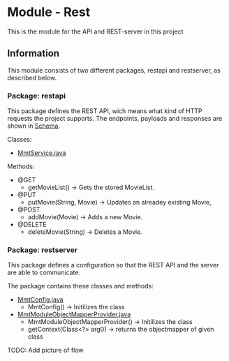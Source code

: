 # Module - Rest
This is the module for the API and REST-server in this project

## Information
This module consists of two different packages, restapi and restserver, as described below.

### Package: restapi
This package defines the REST API, wich means what kind of HTTP requests the project supports. The endpoints, payloads and responses are shown in [Schema](API-Schema.md).

Classes:
- [MmtService.java](src/main/java/mmt/restapi/MmtService.java)

Methods:
- @GET
  - getMovieList() -> Gets the stored MovieList.
- @PUT
  - putMovie(String, Movie) -> Updates an alreadey existing Movie,
- @POST
  - addMovie(Movie) -> Adds a new Movie.
- @DELETE
  - deleteMovie(String) -> Deletes a Movie.

### Package: restserver
This package defines a configuration so that the REST API and the server are able to communicate.

The package contains these classes and methods:
- [MmtConfig.java](src/main/java/mmt/restserver/MmtConfig.java)
  - MmtConfig() -> Initilizes the class
- [MmtModuleObjectMapperProvider.java](src/main/java/mmt/restserver/MmtModuleObjectMapperProvider.java)
  - MmtModuleObjectMapperProvider() -> Initilizes the class
  - getContext(Class<?> arg0) -> returns the objectmapper of given class

TODO: Add picture of flow












